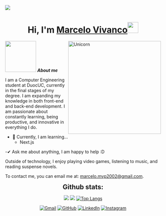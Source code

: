 <!--horizontal divider(gradiant)-->
<img src="https://user-images.githubusercontent.com/73097560/115834477-dbab4500-a447-11eb-908a-139a6edaec5c.gif">

<h1 align="center">Hi, I'm <a href="https://github.com/Mark-soni">Marcelo Vivanco<a><img src="https://media.giphy.com/media/hvRJCLFzcasrR4ia7z/giphy.gif" width="35"></h1>
<img align="right" width=300px alt="Unicorn" src="https://cdn.dribbble.com/users/189524/screenshots/2103470/01-black-cat_800x600_v1.gif" />

<img src="https://images.squarespace-cdn.com/content/v1/5ccdb6eeb91449580563d995/1557865892965-7RSNG8NYTJ891A2W6SIM/ComputerCat_06.gif" width="100px">&nbsp;***About me***

I am a Computer Engineering student at DuocUC, currently in the final stages of my degree. I am expanding my knowledge in both front-end and back-end development. I am passionate about constantly learning, being productive, and innovative in everything I do.
- 🌱 Currently, I am learning...
	- Next.js
   
-✔ Ask me about anything, I am happy to help :D

Outside of technology, I enjoy playing video games, listening to music, and reading suspense novels.

To contact me, you can email me at: marcelo.mvp2002@gmail.com.

<div align="center">
<h2 align="center" style="margin: 5px 10px;">Github stats:</h2> 

[![](https://github-readme-stats.vercel.app/api?username=Mark-soni&show_icons=true&theme=tokyonight&hide_border=true&locale=en)](https://github.com/Mark-soni)
[![](https://github-readme-streak-stats.herokuapp.com/?user=elanza-48&theme=material-palenight)](https://github.com/Mark-soni)
<a href="https://github-readme-stats.vercel.app/api/top-langs/?username=Mark-soni&langs_count=8&theme=algolia&layout=compact">
<img src="https://github-readme-stats.vercel.app/api/top-langs/?username=Mark-soni&langs_count=8&theme=algolia&layout=compact" alt="Top Langs"/>
</div>


<!--icons and links-->
<p align="center">
	<a href=""><img src="https://img.icons8.com/bubbles/50/000000/gmail.png" alt="Gmail"/></a>
	<a href="https://github.com/Mark-soni"><img src="https://img.icons8.com/bubbles/50/000000/github.png" alt="GitHub"/></a>
	<a href="https://www.linkedin.com/in/marcelo-vivanco-2205b8223/"><img src="https://img.icons8.com/bubbles/50/000000/linkedin.png" alt="LinkedIn"/></a>
	<a href="https://www.instagram.com/marcekfskfs/"><img src="https://img.icons8.com/bubbles/50/000000/instagram.png" alt="Instagram"/></a>
</p>
